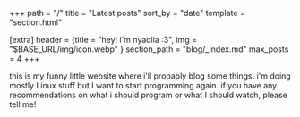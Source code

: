 +++
path = "/"
title = "Latest posts"
sort_by = "date"
template = "section.html"

[extra]
header = {title = "hey! i'm nyadiia :3", img = "$BASE_URL/img/icon.webp" }
section_path = "blog/_index.md"
max_posts = 4
+++

this is my funny little website where i'll probably blog some things. i'm doing mostly Linux stuff but I want to start programming again. if you have any recommendations on what i should program or what I should watch, please tell me!
